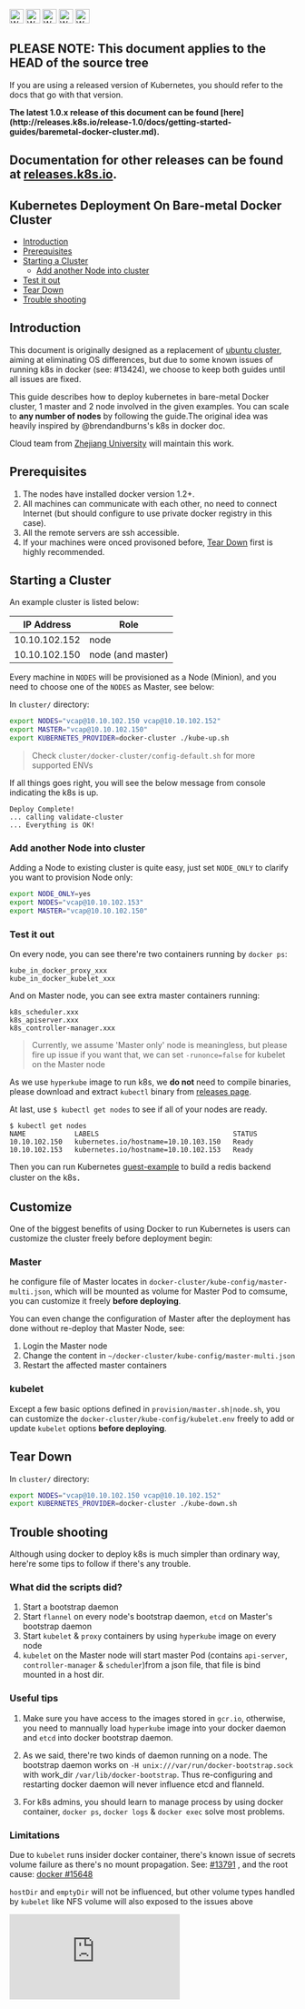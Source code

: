 <!-- BEGIN MUNGE: UNVERSIONED_WARNING -->

<!-- BEGIN STRIP_FOR_RELEASE -->

<img src="http://kubernetes.io/img/warning.png" alt="WARNING"
     width="25" height="25">
<img src="http://kubernetes.io/img/warning.png" alt="WARNING"
     width="25" height="25">
<img src="http://kubernetes.io/img/warning.png" alt="WARNING"
     width="25" height="25">
<img src="http://kubernetes.io/img/warning.png" alt="WARNING"
     width="25" height="25">
<img src="http://kubernetes.io/img/warning.png" alt="WARNING"
     width="25" height="25">

<h2>PLEASE NOTE: This document applies to the HEAD of the source tree</h2>

If you are using a released version of Kubernetes, you should
refer to the docs that go with that version.

<strong>
The latest 1.0.x release of this document can be found
[here](http://releases.k8s.io/release-1.0/docs/getting-started-guides/baremetal-docker-cluster.md).

Documentation for other releases can be found at
[releases.k8s.io](http://releases.k8s.io).
</strong>
--

<!-- END STRIP_FOR_RELEASE -->

<!-- END MUNGE: UNVERSIONED_WARNING -->
Kubernetes Deployment On Bare-metal Docker Cluster
------------------------------------------------

- [Introduction](#introduction)
- [Prerequisites](#prerequisites)
- [Starting a Cluster](#starting-a-cluster)
    - [Add another Node into cluster](#add-another-node-into-cluster)
- [Test it out](#test-it-out)
- [Tear Down](#tear-down)
- [Trouble shooting](#trouble-shooting)

## Introduction

This document is originally designed as a replacement of [ubuntu cluster](ubuntu.md), aiming at eliminating OS differences, but due to some known issues of running k8s in docker (see: #13424), we choose to keep both guides until all issues are fixed.

This guide describes how to deploy kubernetes in bare-metal Docker cluster, 1 master and 2 node involved in the given examples. You can scale to **any number of nodes** by following the guide.The original idea was heavily inspired by @brendandburns's k8s in docker doc.

Cloud team from [Zhejiang University](https://github.com/ZJU-SEL) will maintain this work.


## Prerequisites

1. The nodes have installed docker version 1.2+.
2. All machines can communicate with each other, no need to connect Internet (but should configure to use
private docker registry in this case).
3. All the remote servers are ssh accessible.
4. If your machines were onced provisoned before, [Tear Down](#tear-down) first is highly recommended.


## Starting a Cluster

An example cluster is listed below:

| IP Address  |   Role   |
|-------------|----------|
|10.10.102.152|   node   |
|10.10.102.150|node (and master)|

Every machine in `NODES` will be provisioned as a Node (Minion), and you need to choose one of the `NODES` as Master, see below:

In `cluster/` directory:

```sh
export NODES="vcap@10.10.102.150 vcap@10.10.102.152"
export MASTER="vcap@10.10.102.150"
export KUBERNETES_PROVIDER=docker-cluster ./kube-up.sh
```

> Check `cluster/docker-cluster/config-default.sh` for more supported ENVs

If all things goes right, you will see the below message from console indicating the k8s is up.

```console
Deploy Complete!
... calling validate-cluster 
... Everything is OK! 
```

### Add another Node into cluster

Adding a Node to existing cluster is quite easy, just set `NODE_ONLY` to clarify you want to provision Node only:

```sh
export NODE_ONLY=yes
export NODES="vcap@10.10.102.153"
export MASTER="vcap@10.10.102.150"
```

### Test it out

On every node, you can see there're two containers running by `docker ps`:

```
kube_in_docker_proxy_xxx
kube_in_docker_kubelet_xxx
```

And on Master node, you can see extra master containers running:

```
k8s_scheduler.xxx
k8s_apiserver.xxx
k8s_controller-manager.xxx
```

> Currently, we assume 'Master only' node is meaningless, but please fire up issue if you want that, we can set `-runonce=false` for kubelet on the Master node

As we use `hyperkube` image to run k8s, we **do not** need to compile binaries, please download and extract `kubectl` binary from [releases page](https://github.com/kubernetes/kubernetes/releases).

At last, use `$ kubectl get nodes` to see if all of your nodes are ready.

```console
$ kubectl get nodes
NAME            LABELS                                 STATUS
10.10.102.150   kubernetes.io/hostname=10.10.103.150   Ready
10.10.102.153   kubernetes.io/hostname=10.10.102.153   Ready
```

Then you can run Kubernetes [guest-example](../../examples/guestbook/) to build a redis backend cluster on the k8s．

## Customize

One of the biggest benefits of using Docker to run Kubernetes is users can customize the cluster freely before deployment begin:

### Master

he configure file of Master locates in `docker-cluster/kube-config/master-multi.json`, which will be mounted as volume for Master Pod to comsume, you can customize it freely **before deploying**.

You can even change the configuration of Master after the deployment has done without re-deploy that Master Node, see:

1. Login the Master node
2. Change the content in `~/docker-cluster/kube-config/master-multi.json`
3. Restart the affected master containers

### kubelet

Except a few basic options defined in `provision/master.sh|node.sh`, you can customize the `docker-cluster/kube-config/kubelet.env` freely to add or update `kubelet` options **before deploying**.

## Tear Down

In `cluster/` directory:

```sh
export NODES="vcap@10.10.102.150 vcap@10.10.102.152"
export KUBERNETES_PROVIDER=docker-cluster ./kube-down.sh
```

## Trouble shooting

Although using docker to deploy k8s is much simpler than ordinary way, here're some tips to follow if there's any trouble.

### What did the scripts did?

1. Start a bootstrap daemon
2. Start `flannel` on every node's bootstrap daemon, `etcd` on Master's bootstrap daemon
3. Start `kubelet` & `proxy` containers by using `hyperkube` image on every node
4. `kubelet` on the Master node will start master Pod (contains `api-server`, `controller-manager` & `scheduler`)from a json file, that file is bind mounted in a host dir.

### Useful tips

1. Make sure you have access to the images stored in `gcr.io`, otherwise, you need to mannually load `hyperkube` image into your docker daemon and `etcd` into docker bootstrap daemon.

2. As we said, there're two kinds of daemon running on a node. The bootstrap daemon works on `-H unix:///var/run/docker-bootstrap.sock` with work_dir `/var/lib/docker-bootstrap`. Thus re-configuring and restarting docker daemon will never influence etcd and flanneld.

3. For k8s admins, you should learn to manage process by using docker container, `docker ps`, `docker logs` & `docker exec` solve most problems.

### Limitations

Due to `kubelet` runs insider docker container, there's known issue of secrets volume failure as there's no mount propagation. See: [#13791](https://github.com/kubernetes/kubernetes/pull/13791) , and the root cause: [docker #15648](https://github.com/docker/docker/pull/15648)

`hostDir` and `emptyDir` will not be influenced, but other volume types handled by `kubelet` like NFS volume will also exposed to the issues above

<!-- BEGIN MUNGE: GENERATED_ANALYTICS -->
[![Analytics](https://kubernetes-site.appspot.com/UA-36037335-10/GitHub/docs/getting-started-guides/baremetal-docker-cluster.md?pixel)]()
<!-- END MUNGE: GENERATED_ANALYTICS -->

